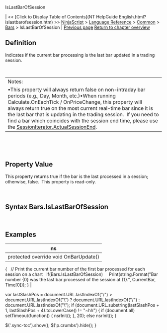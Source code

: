 ﻿










 


IsLastBarOfSession







| &lt;&lt; [Click to Display Table of Contents](NT HelpGuide English.html?islastbarofsession.htm) &gt;&gt;
 [NinjaScript](ninjascript.htm) &gt; [Language Reference](language_reference_wip.htm) &gt; [Common](common.htm) &gt; [Bars](bars.htm) &gt;
IsLastBarOfSession | [Previous page](isfirstbarofsessionbyindex.htm)
[Return to chapter overview](bars.htm)










Definition
----------


Indicates if the current bar processing is the last bar updated in a trading session.


 




|  |
| --- |
| Notes:  
•This property will always return false on non-intraday bar periods (e.g., Day, Month, etc.)•When running Calculate.OnEachTick / OnPriceChange, this property will always return true on the most current real-time bar since it is the last bar that is updating in the trading session.  If you need to find a bar which coincides with the session end time, please use the [SessionIterator.ActualSessionEnd](actualsessionend.htm).   |



 


 


Property Value
--------------


This property returns true if the bar is the last processed in a session; otherwise, false.  This property is read-only.


 


Syntax
Bars.IsLastBarOfSession
------------------------------


 


Examples
--------




| ns |
| --- |
| protected override void OnBarUpdate()
{
   // Print the current bar number of the first bar processed for each session on a chart
   if(Bars.IsLastBarOfSession)
     Print(string.Format("Bar number {0} was the last bar processed of the session at {1}.", CurrentBar, Time[0]));
} |






 
 var lastSlashPos = document.URL.lastIndexOf("/") &gt; document.URL.lastIndexOf("\\") ? document.URL.lastIndexOf("/") : document.URL.lastIndexOf("\\");
 if (document.URL.substring(lastSlashPos + 1, lastSlashPos + 4).toLowerCase() != "~hh") {
 if (document.all) setTimeout(function() {
 nsrInit();
 }, 20);
 else nsrInit();
 }
 
 
 $('.sync-toc').show();
 $('p.crumbs').hide();
 }
 
 
 



